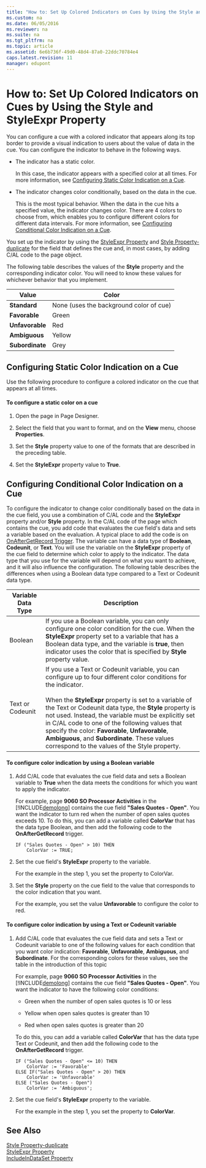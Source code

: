 ```yaml
---
title: "How to: Set Up Colored Indicators on Cues by Using the Style and StyleExpr Property"
ms.custom: na
ms.date: 06/05/2016
ms.reviewer: na
ms.suite: na
ms.tgt_pltfrm: na
ms.topic: article
ms.assetid: 6e6b736f-49d0-48d4-87a0-22ddc70784e4
caps.latest.revision: 11
manager: edupont
---
```

# How to: Set Up Colored Indicators on Cues by Using the Style and StyleExpr Property
You can configure a cue with a colored indicator that appears along its top border to provide a visual indication to users about the value of data in the cue. You can configure the indicator to behave in the following ways.  
  
-   The indicator has a static color.  
  
     In this case, the indicator appears with a specified color at all times. For more information, see [Configuring Static Color Indication on a Cue](../Topic/How%20to:%20Set%20Up%20Colored%20Indicators%20on%20Cues%20by%20Using%20the%20Style%20and%20StyleExpr%20Property.md#StaticColor).  
  
-   The indicator changes color conditionally, based on the data in the cue.  
  
     This is the most typical behavior. When the data in the cue hits a specified value, the indicator changes color. There are 4 colors to choose from, which enables you to configure different colors for different data intervals. For more information, see [Configuring Conditional Color Indication on a Cue](../Topic/How%20to:%20Set%20Up%20Colored%20Indicators%20on%20Cues%20by%20Using%20the%20Style%20and%20StyleExpr%20Property.md#ConditionColor).  
  
 You set up the indicator by using the [StyleExpr Property](../dynamics-nav/StyleExpr-Property.md) and [Style Property\-duplicate](../dynamics-nav/Style-Property-duplicate.md) for the field that defines the cue and, in most cases, by adding C\/AL code to the page object.  
  
 The following table describes the values of the **Style** property and the corresponding indicator color. You will need to know these values for whichever behavior that you implement.  
  
|Value|Color|  
|-----------|-----------|  
|**Standard**|None \(uses the background color of cue\)|  
|**Favorable**|Green|  
|**Unfavorable**|Red|  
|**Ambiguous**|Yellow|  
|**Subordinate**|Grey|  
  
##  <a name="StaticColor"></a> Configuring Static Color Indication on a Cue  
 Use the following procedure to configure a colored indicator on the cue that appears at all times.  
  
#### To configure a static color on a cue  
  
1.  Open the page in Page Designer.  
  
2.  Select the field that you want to format, and on the **View** menu, choose **Properties**.  
  
3.  Set the **Style** property value to one of the formats that are described in the preceding table.  
  
4.  Set the **StyleExpr** property value to **True**.  
  
##  <a name="ConditionColor"></a> Configuring Conditional Color Indication on a Cue  
 To configure the indicator to change color conditionally based on the data in the cue field, you use a combination of C\/AL code and the **StyleExpr** property and\/or **Style** property. In the C\/AL code of the page which contains the cue, you add code that evaluates the cue field's data and sets a variable based on the evaluation. A typical place to add the code is on [OnAfterGetRecord Trigger](../dynamics-nav/OnAfterGetRecord-Trigger.md). The variable can have a data type of **Boolean**, **Codeunit**, or **Text**. You will use the variable on the **StyleExpr** property of the cue field to determine which color to apply to the indicator. The data type that you use for the variable will depend on what you want to achieve, and it will also influence the configuration. The following table describes the differences when using a Boolean data type compared to a Text or Codeunit data type.  
  
|Variable Data Type|Description|  
|------------------------|-----------------|  
|Boolean|If you use a Boolean variable, you can only configure one color condition for the cue. When the **StyleExpr** property set to a variable that has a Boolean data type, and the variable is **true**, then indicator uses the color that is specified by **Style** property value.|  
|Text or Codeunit|If you use a Text or Codeunit variable, you can configure up to four different color conditions for the indicator.<br /><br /> When the **StyleExpr** property is set to a variable of the Text or Codeunit data type, the **Style** property is not used. Instead, the variable must be explicitly set in C\/AL code to one of the following values that specify the color: **Favorable**, **Unfavorable**, **Ambiguous**, and **Subordinate**. These values correspond to the values of the Style property.|  
  
#### To configure color indication by using a Boolean variable  
  
1.  Add C\/AL code that evaluates the cue field data and sets a Boolean variable to **True** when the data meets the conditions for which you want to apply the indicator.  
  
     For example, page **9060 SO Processor Activities** in the [!INCLUDE[demolong](../dynamics-nav/includes/demolong_md.md)] contains the cue field **"Sales Quotes \- Open"**. You want the indicator to turn red when the number of open sales quotes exceeds 10. To do this, you can add a variable called **ColorVar** that has the data type Boolean, and then add the following code to the **OnAfterGetRecord** trigger.  
  
    ```  
    IF ("Sales Quotes - Open" > 10) THEN  
        ColorVar := TRUE;  
    ```  
  
2.  Set the cue field's **StyleExpr** property to the variable.  
  
     For the example in the step 1, you set the property to ColorVar.  
  
3.  Set the **Style** property on the cue field to the value that corresponds to the color indication that you want.  
  
     For the example, you set the value **Unfavorable** to configure the color to red.  
  
#### To configure color indication by using a Text or Codeunit variable  
  
1.  Add C\/AL code that evaluates the cue field data and sets a Text or Codeunit variable to one of the following values for each condition that you want color indication: **Favorable**, **Unfavorable**, **Ambiguous**, and **Subordinate**. For the corresponding colors for these values, see the table in the introduction of this topic  
  
     For example, page **9060 SO Processor Activities** in the [!INCLUDE[demolong](../dynamics-nav/includes/demolong_md.md)] contains the cue field **"Sales Quotes \- Open"**. You want the indicator to have the following color conditions:  
  
    -   Green when the number of open sales quotes is 10 or less  
  
    -   Yellow when open sales quotes is greater than 10  
  
    -   Red when open sales quotes is greater than 20  
  
     To do this, you can add a variable called **ColorVar** that has the data type Text or Codeunit, and then add the following code to the **OnAfterGetRecord** trigger.  
  
    ```  
    IF ("Sales Quotes - Open" <= 10) THEN  
        ColorVar := 'Favorable'  
    ELSE IF("Sales Quotes - Open" > 20) THEN  
        ColorVar := 'Unfavorable'  
    ELSE ("Sales Quotes - Open")  
        ColorVar := 'Ambiguous';  
    ```  
  
2.  Set the cue field's **StyleExpr** property to the variable.  
  
     For the example in the step 1, you set the property to **ColorVar**.  
  
## See Also  
 [Style Property\-duplicate](../dynamics-nav/Style-Property-duplicate.md)   
 [StyleExpr Property](../dynamics-nav/StyleExpr-Property.md)   
 [IncludeInDataSet Property](../dynamics-nav/IncludeInDataSet-Property.md)